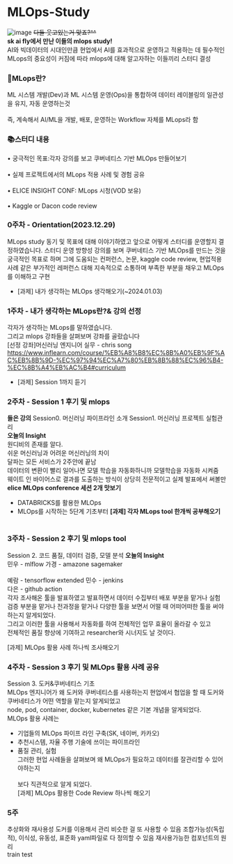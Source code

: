 

# MLOps-Study
![image](https://github.com/SK-AI-FLY-MLOps-Study/MLOps-Study/assets/108683454/2cf27f2c-cd2a-4728-8ccb-1e8da69a6cf0)
~~다들 웃고있는거 맞죠?^^~~
<br/>
**sk ai fly에서 만난 이들의 mlops study!** <br/>
AI와 빅데이터의 시대인만큼 현업에서 AI를 효과적으로 운영하고 적용하는 데 필수적인 MLops의 중요성이 커짐에 따라 mlops에 대해 알고자하는 이들끼리 스터디 결성

### 🚀MLops란?

ML 시스템 개발(Dev)과 ML 시스템 운영(Ops)을 통합하여 데이터 레이블링의 일관성을 유지, 자동 운영하는것<br/>  
즉, 계속해서 AI/ML을 개발, 배포, 운영하는 Workflow 자체를 MLops라 함


### 📚스터디 내용

• 궁극적인 목표:각자 강의를 보고 쿠버네티스 기반 MLOps 만들어보기<br/>  
• 실제 프로젝트에서의 MLops 적용 사례 및 경험 공유<br/>  
• ELICE INSIGHT CONF: MLops 시청(VOD 보유)<br/>  
• Kaggle or Dacon code review<br/>  


### 0주차 - Orientation(2023.12.29)

MLops study 동기 및 목표에 대해 이야기하였고
앞으로 어떻게 스터디를 운영할지 결정하였습니다.
스터디 운영 방향성 
강의를 보며 쿠버네티스 기반 MLOps를 만드는 것을 궁극적인 목표로 하며
그에 도움되는 컨퍼런스, 논문, kaggle code review, 현업적용 사례 같은 부가적인 레퍼런스 대해 지속적으로 소통하며 
부족한 부분을 채우고 MLOps를 이해하고 구현
- [과제] 내가 생각하는 MLOps 생각해오기(~2024.01.03) 

### 1주차 - 내가 생각하는 MLops란?& 강의 선정
각자가 생각하는 MLops를 말하였습니다.<br/>
그리고 mlops 강좌들을 살펴보며 강좌를 골랐습니다<br/>
[선정 강좌]머신러닝 엔지니어 실무 - chris song<br/>
https://www.inflearn.com/course/%EB%A8%B8%EC%8B%A0%EB%9F%AC%EB%8B%9D-%EC%97%94%EC%A7%80%EB%8B%88%EC%96%B4-%EC%8B%A4%EB%AC%B4#curriculum<br/>
- [과제] Session 1까지 듣기<br/>
  

### 2주차 - Session 1 후기 및 mlops
**들은 강의**
Session0. 머신러닝 파이프라인 소개
Session1.  머신러닝 프로젝트 실험관리
<br/>
**오늘의 Insight**<br/>
원디비의 존재를 알다. <br/>
쉬운 머신러닝과 어려운 머신러닝의 차이<br/>
달파는 모든 서비스가 2주안에 끝남<br/>
데이터의 변환이 빨리 일어나면 모델 학습을 자동화하니까 모델학습을 자동화 시켜줌<br/>
웨이트 인 바이어스로 결과를 도출하는 방식이 상당히 전문적이고 실제 발표에서 써볼만<br/>
**elice MLOps conference 세션 2개 맛보기**
  - DATABRICKS를 활용한 MLOps
  - MLOps를 시작하는 5단계 기초부터
  **[과제] 각자 MLops tool 한개씩 공부해오기**<br/><br/>

### 3주차 - Session 2 후기 및 mlops tool  
Session 2. 코드 품질, 데이터 검증, 모델 분석
**오늘의 Insight**<br/>
민우 - mlflow
가경 - amazone sagemaker<br/>  
예람 - tensorflow extended
민수 - jenkins<br/>
다은 - github action  <br/>
각자 조사해온 툴을 발표하였고 발표하면서 데이터 수집부터 배포 부분을 맡거나 실험 검증 부분을 맡거나 전과정을 맡거나 
다양한 툴을 보면서 어떨 때 어떠어떠한 툴을 써야하는지 알게되었다.  
그리고 이러한 툴을 사용해서 자동화를 하여 전체적인 업무 효율이 올라갈 수 있고  
전체적인 품질 향상에 기여하고 researcher와 시너지도 날 것이다.

[과제] MLOps 활용 사례 하나씩 조사해오기
### 4주차 - Session 3 후기 및 MLOps 활용 사례 공유  <br/>
Session 3. 도커&쿠버네티스 기초  <br/>
MLOps 엔지니어가 왜 도커와 쿠버네티스를 사용하는지 현업에서 협업을 할 때 도커와 쿠버네티스가 어떤 역할을 맡는지 알게되었고<br/>
node, pod, container, docker, kubernetes 같은 기본 개념을 알게되었다.  <br/>
MLOps 활용 사례는<br/>
- 기업들의 MLOps 파이프 라인 구축(SK, 네이버, 카카오)<br/>
- 추천시스템, 자율 주행 기술에 쓰이는 파이프라인 <br/>
- 품질 관리, 실험  <br/>
그러한 현업 사례들을 살펴보며 왜 MLOps가 필요하고 데이터를 잘관리할 수 있어야하는지<br/>  
보다 직관적으로 알게 되었다.  <br/>
[과제] MLOps 활용한 Code Review 하나씩 해오기
### 5주
추상화와 재사용성 도커를 이용해서 관리 비슷한 걸 또 사용할 수 있음
조합가능성(독립적), 이식성, 유동성,
표준화 yaml파일로 다 정의할 수 있음 
재사용가능한 컴포넌트의 원리  
train test
